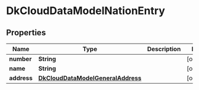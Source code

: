 
# DkCloudDataModelNationEntry

## Properties
Name | Type | Description | Notes
------------ | ------------- | ------------- | -------------
**number** | **String** |  |  [optional]
**name** | **String** |  |  [optional]
**address** | [**DkCloudDataModelGeneralAddress**](DkCloudDataModelGeneralAddress.md) |  |  [optional]



